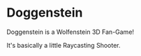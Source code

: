 # Doggenstein

Doggenstein is a Wolfenstein 3D Fan-Game!

It's basically a little Raycasting Shooter.